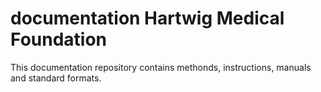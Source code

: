 # documentation Hartwig Medical Foundation

This documentation repository contains methonds, instructions, manuals and standard formats.

